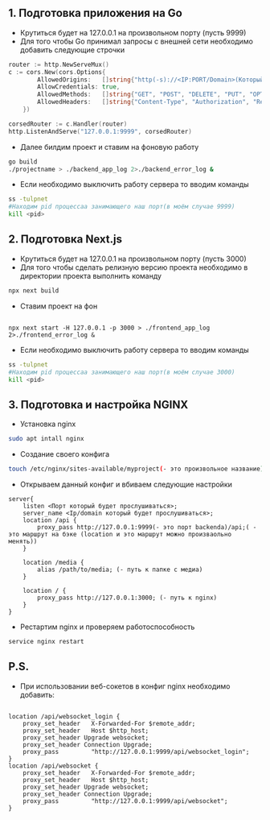 ## 1.  Подготовка приложения на Go

 - Крутиться будет на 127.0.0.1 на произвольном порту (пусть 9999)
 - Для того чтобы Go принимал запросы с внешней сети необходимо добавить следующие строчки

```Go
router := http.NewServeMux()
c := cors.New(cors.Options{
		AllowedOrigins:   []string{"http(-s)://<IP:PORT/Domain>(Который в NGINX)"},
		AllowCredentials: true,
		AllowedMethods:   []string{"GET", "POST", "DELETE", "PUT", "OPTIONS"},
		AllowedHeaders:   []string{"Content-Type", "Authorization", "Refresh"},
	})

corsedRouter := c.Handler(router)
http.ListenAndServe("127.0.0.1:9999", corsedRouter)
```

- Далее билдим проект и ставим на фоновую работу

```Bash
go build
./projectname > ./backend_app_log 2>./backend_error_log &
```

- Если необходимо выключить работу сервера то вводим команды

```Bash
ss -tulpnet
#Находим pid процессаа занимающего наш порт(в моём случае 9999)
kill <pid>
```
## 2. Подготовка Next.js

- Крутиться будет на 127.0.0.1 на произвольном порту (пусть 3000)
- Для того чтобы сделать релизную версию проекта необходимо в директории проекта выполнить команду

```Bash
npx next build
```

- Ставим проект на фон

```Shell

npx next start -H 127.0.0.1 -p 3000 > ./frontend_app_log 2>./frontend_error_log &

```

- Если необходимо выключить работу сервера то вводим команды

```Bash
ss -tulpnet
#Находим pid процессаа занимающего наш порт(в моём случае 3000)
kill <pid>
```

## 3. Подготовка и настройка NGINX

- Установка nginx

```Bash
sudo apt intall nginx
```

- Создание своего конфига
```Bash
touch /etc/nginx/sites-available/myproject(- это произвольное название)
```

- Открываем данный конфиг и вбиваем следующие настройки

```myproject
server{
	listen <Порт который будет прослушиваться>;
	server_name <Ip/domain который будет прослушиваться>;
	location /api {
		proxy_pass http://127.0.0.1:9999(- это порт backenda)/api;( - это маршрут на бэке (location и это маршрут можно произваольно менять))
	}

	location /media {
		alias /path/to/media; (- путь к папке с медиа)
	}
	
	location / {
		proxy_pass http://127.0.0.1:3000; (- путь к nginx)
	}
}
```

- Рестартим nginx и проверяем работоспособность

```Bash
service nginx restart
```


## P.S.
- При использовании веб-сокетов в конфиг nginx необходимо добавить:
```myproject

location /api/websocket_login {
    proxy_set_header   X-Forwarded-For $remote_addr;
	proxy_set_header   Host $http_host;
    proxy_set_header Upgrade websocket;
    proxy_set_header Connection Upgrade;
    proxy_pass         "http://127.0.0.1:9999/api/websocket_login";
}
location /api/websocket {
    proxy_set_header   X-Forwarded-For $remote_addr;
    proxy_set_header   Host $http_host;
    proxy_set_header Upgrade websocket;
    proxy_set_header Connection Upgrade;
    proxy_pass         "http://127.0.0.1:9999/api/websocket";
}

```